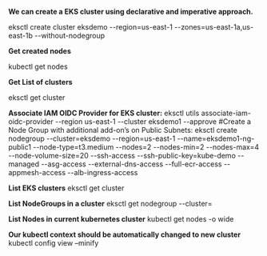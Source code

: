 **We can create a EKS cluster using declarative and imperative approach.** 

eksctl create cluster eksdemo --region=us-east-1 --zones=us-east-1a,us-east-1b  --without-nodegroup

**Get created nodes**

kubectl get nodes

**Get List of clusters**

eksctl get cluster

**Associate IAM OIDC Provider for EKS cluster:**
eksctl utils associate-iam-oidc-provider --region us-east-1 --cluster eksdemo1 --approve
#Create a Node Group with additional add-on’s on Public Subnets:
eksctl create nodegroup --cluster=eksdemo --region=us-east-1 --name=eksdemo1-ng-public1 --node-type=t3.medium --nodes=2 --nodes-min=2 --nodes-max=4 --node-volume-size=20 --ssh-access --ssh-public-key=kube-demo --managed --asg-access --external-dns-access --full-ecr-access --appmesh-access --alb-ingress-access

**List EKS clusters**
eksctl get cluster

**List NodeGroups in a cluster**
eksctl get nodegroup --cluster=<clusterName>

**List Nodes in current kubernetes cluster**
	 kubectl get nodes -o wide

**Our kubectl context should be automatically changed to new cluster**
kubectl config view –minify
